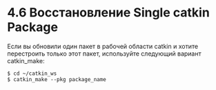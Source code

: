 # 4.6 Восстановление Single catkin Package

Если вы обновили один пакет в рабочей области catkin и хотите перестроить только этот пакет, используйте следующий вариант catkin\_make:

```text
$ cd ~/catkin_ws
$ catkin_make --pkg package_name
```


